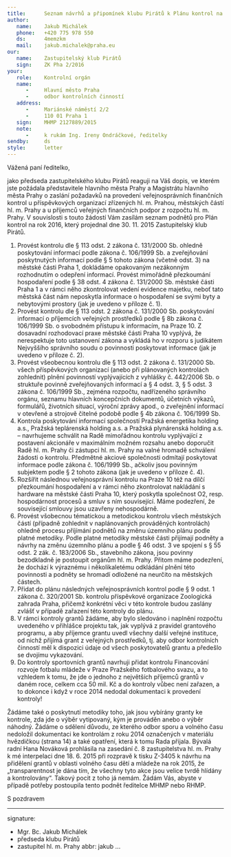 ```yaml
---
title:      Seznam návrhů a připomínek klubu Pirátů k Plánu kontrol na rok 2016
author:
   name:    Jakub Michálek
   phone:   +420 775 978 550
   ds:      4memzkm
   mail:    jakub.michalek@praha.eu
our:
   name:    Zastupitelský klub Pirátů
   sign:    ZK Pha 2/2016
your:
   role:    Kontrolní orgán
   name:    
      -     Hlavní město Praha
      -     odbor kontrolních činností
   address:
      -     Mariánské náměstí 2/2
      -     110 01 Praha 1
   sign:    MHMP 2127889/2015
   note:
      -     k rukám Ing. Ireny Ondráčkové, ředitelky 
sendby:     ds
style:      letter
---
```


Vážená paní ředitelko,

jako předseda zastupitelského klubu Pirátů reaguji na Váš dopis, ve kterém jste požádala představitele hlavního města Prahy a Magistrátu hlavního města Prahy o zaslání požadavků na provedení veřejnosprávních finančních kontrol u příspěvkových organizací zřízených hl. m. Prahou, městských částí hl. m. Prahy a u příjemců veřejných finančních podpor z rozpočtu hl. m. Prahy. V souvislosti s touto žádostí Vám zasílám seznam podnětů pro Plán kontrol na rok 2016, který projednal dne 30. 11. 2015 Zastupitelský klub Pirátů.

1. Provést kontrolu dle § 113 odst. 2 zákona č. 131/2000 Sb. ohledně poskytování informací podle zákona č. 106/1999 Sb. a zveřejňování poskytnutých informací podle § 5 tohoto zákona (včetně odst. 3) na městské části Praha 1, dokládáme opakovaným nezákonným rozhodnutím o odepření informací. Provést mimořádně přezkoumání hospodaření podle § 38 odst. 4 zákona č. 131/2000 Sb. městské části Praha 1 a v rámci něho zkontrolovat vedení evidence majetku, neboť tato městská část nám neposkytla informace o hospodaření se svými byty a nebytovými prostory (jak je uvedeno v příloze č. 1).
2. Provést kontrolu dle § 113 odst. 2 zákona č. 131/2000 Sb. poskytování informací o příjemcích veřejných prostředků podle § 8b zákona č. 106/1999 Sb. o svobodném přístupu k informacím, na Praze 10. Z dosavadní rozhodovací praxe městské části Praha 10 vyplývá, že nerespektuje toto ustanovení zákona a vykládá ho v rozporu s judikátem Nejvyššího správního soudu o povinnosti poskytovat informace (jak je uvedeno v příloze č. 2).
3. Provést všeobecnou kontrolu dle § 113 odst. 2 zákona č. 131/2000 Sb. všech příspěvkových organizací (anebo při plánovaných kontrolách zohlednit) plnění povinností vyplývajících z vyhlášky č. 442/2006 Sb. o struktuře povinně zveřejňovaných informací a § 4 odst. 3, § 5 odst. 3 zákona č. 106/1999 Sb., zejména rozpočtu, nadřízeného správního orgánu, seznamu hlavních koncepčních dokumentů, účetních výkazů, formulářů, životních situací, výroční zprávy apod., o zveřejnění informací v otevřené a strojově čitelné podobě podle § 4b zákona č. 106/1999 Sb. 
4. Kontrola poskytování informací společností Pražská energetika holding a.s., Pražská teplárenská holding a.s. a Pražská plynárenská holding a.s. – navrhujeme schválit na Radě mimořádnou kontrolu vyplývající z postavení akcionáře v maximálním možném rozsahu anebo doporučit Radě hl. m. Prahy či zástupci hl. m. Prahy na valné hromadě schválení žádosti o kontrolu. Předmětné akciové společnosti odmítají poskytovat informace podle zákona č. 106/1999 Sb., ačkoliv jsou povinným subjektem podle § 2 tohoto zákona (jak je uvedeno v příloze č. 4).
5. Rozšířit následnou veřejnosprávní kontrolu na Praze 10 též na dílčí přezkoumání hospodaření a v rámci něho zkontrolovat nakládání s  hardware na městské části Praha 10, který poskytla společnost O2, resp. hospodárnost procesů a smluv s ním související. Máme podezření, že související smlouvy jsou uzavřeny nehospodárně.
6. Provést všobecnou tématickou a metodickou kontrolu všech městských částí (případně zohlednit v naplánovaných prováděných kontrolách) ohledně procesu příjímání podnětů na změnu územního plánu podle platné metodiky. Podle platné metodiky městské části přijímají podněty a návrhy na změnu územního plánu a podle § 46 odst. 3 ve spojení s § 55 odst. 2 zák. č. 183/2006 Sb., stavebního zákona, jsou povinny bezodkladně je postoupit orgánům hl. m. Prahy. Přitom máme podezření, že dochází k výraznému i několikaletému odkládání plnění této povinnosti a podněty se hromadí odložené na neurčito na městských částech.
7. Přidat do plánu následných veřejnosprávních kontrol podle § 9 odst. 1 zákona č. 320/2001 Sb. kontrolu příspěvkové organizace Zoologická zahrada Praha, přičemž konkrétní věci v této kontrole budou zaslány zvlášť v případě zařazení této kontroly do plánu.
8. V rámci kontroly grantů žádáme, aby bylo sledováno i naplnění rozpočtu uvedeného v přihlášce projektu tak, jak vyplývá z pravidel grantového programu, a aby příjemce grantu uvedl všechny další veřejné instituce, od nichž přijímá grant z veřejných prostředků, tj. aby odbor kontrolních činností měl k dispozici údaje od všech poskytovatelů grantu a předešlo se dvojímu vykazování.
9. Do kontroly sportovních grantů navrhuji přidat kontrolu Financování rozvoje fotbalu mládeže v Praze Pražského fotbalového svazu, a to vzhledem k tomu, že jde o jednoho z největších příjemců grantů v daném roce, celkem cca 50 mil. Kč a do kontroly vůbec není zařazen, a to dokonce i když v roce 2014 nedodal dokumentaci k provedení kontroly!

Žádáme také o poskytnutí metodiky toho, jak jsou vybírány granty ke kontrole, zda jde o výběr vytipovaný, kým je prováděn anebo o výběr náhodný. Žádáme o sdělení důvodu, ze kterého odbor sporu a volného času nedoložil dokumentaci ke kontrolám z roku 2014 označených v materiálu hvězdičkou (strana 14) a také opatření, která k tomu Rada přijala. Bývalá radní Hana Nováková prohlásila na zasedání č. 8 zastupitelstva hl. m. Prahy k mé interpelaci dne 18. 6. 2015 při rozpravě k tisku Z-3405 k návrhu na přidělení grantů v oblasti volného času dětí a mládeže na rok 2015, že „transparentnost je dána tím, že všechny tyto akce jsou velice tvrdě hlídány a kontrolovány“. Takový pocit z toho já nemám. Žádám Vás, abyste v případě potřeby postoupila tento podnět ředitelce MHMP nebo RHMP.

S pozdravem




---
signature:
  - Mgr. Bc. Jakub Michálek
  - předseda klubu Pirátů
  - zastupitel hl. m. Prahy
abbr:       jakub
...
